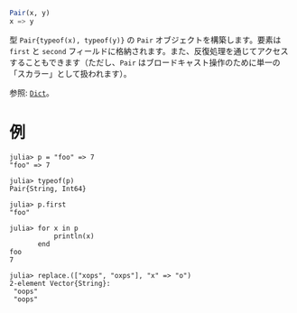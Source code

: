 ```julia
Pair(x, y)
x => y
```

型 `Pair{typeof(x), typeof(y)}` の `Pair` オブジェクトを構築します。要素は `first` と `second` フィールドに格納されます。また、反復処理を通じてアクセスすることもできます（ただし、`Pair` はブロードキャスト操作のために単一の「スカラー」として扱われます）。

参照: [`Dict`](@ref)。

# 例

```jldoctest
julia> p = "foo" => 7
"foo" => 7

julia> typeof(p)
Pair{String, Int64}

julia> p.first
"foo"

julia> for x in p
           println(x)
       end
foo
7

julia> replace.(["xops", "oxps"], "x" => "o")
2-element Vector{String}:
 "oops"
 "oops"
```
